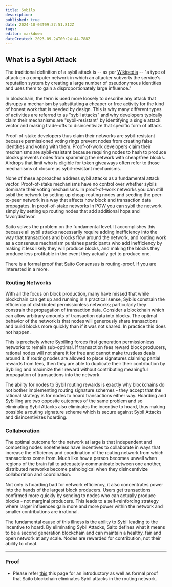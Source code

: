```yaml
---
title: Sybils
description: 
published: true
date: 2024-10-03T09:37:51.812Z
tags: 
editor: markdown
dateCreated: 2023-09-24T00:24:44.788Z
---
```


## What is a Sybil Attack

The traditional definition of a sybil attack is -- as per [Wikipedia](https://en.wikipedia.org/wiki/Sybil_attack) -- "a type of attack on a computer network in which an attacker subverts the service's reputation system by creating a large number of pseudonymous identities and uses them to gain a disproportionately large influence."

In blockchain, the term is used more loosely to describe any attack that disrupts a mechanism by substituting a cheaper or free activity for the kind of honest work that is needed by design. This is why many different types of activities are referred to as "sybil attacks" and why developers typically claim their mechanisms are "sybil-resistant" by identifying a single attack vector and making trade-offs to disincentivize that specific form of attack.

Proof-of-stake developers thus claim their networks are sybil-resistant because permissioned voting rings prevent nodes from creating false identities and voting with them. Proof-of-work developers claim their mechanisms are sybil-resistant because requiring nodes to hash to produce blocks prevents nodes from spamming the network with cheap/free blocks. Airdrops that limit who is eligible for token giveaways often refer to those mechanisms of closure as sybil-resistant mechanisms.

None of these approaches address sybil attacks as a fundamental attack vector. Proof-of-stake mechanisms have no control over whether sybils dominate their voting mechanisms. In proof-of-work networks you can still sybil the network by setting up cheap routing nodes and seeding the peer-to-peer network in a way that affects how block and transaction data propagates. In proof-of-stake networks In POW you can sybil the network simply by setting up routing nodes that add additional hops and favor/disfavor.

Saito solves the problem on the fundamental level. It accomplishes this because all sybil attacks necessarily require adding inefficiency into the way that transactions and blocks flow around the network, and routing work as a consensus mechanism punishes participants who add inefficiency by making it less likely they will produce blocks, and making the blocks they produce less profitable in the event they actually get to produce one.

There is a formal proof that Saito Consensus is routing-proof. If you are interested in a more.

### Routing Networks

With all the focus on block production, many have missed that while blockchain can get up and running in a practical sense, Sybils constrain the efficiency of distributed permissionless networks; particularly they constrain the propagation of transaction data. Consider a blockchain which can allow arbitrary amounts of transaction data into blocks. The optimal behavior of the network is that nodes will generously share transactions and build blocks more quickly than if it was not shared. In practice this does not happen.

This is precisely where Sybilling forces first generation permissionless networks to remain sub-optimal. If transaction fees reward block producers, rational nodes will not share it for free and cannot make trustless deals around it. If routing nodes are allowed to place signatures claiming partial rewards from fees, then they are able to duplicate their their contribution by Sybiling and maximize their reward without contributing meaningful propagation of transactions into the network.

The ability for nodes to Sybil routing rewards is exactly why blockchains do not bother implementing routing signature schemes - they accept that the rational strategy is for nodes to hoard transactions either way. Hoarding and Sybilling are two opposite outcomes of the same problem and so eliminating Sybil Attacks also eliminates the incentive to hoard, thus making possible a routing signature scheme which is secure against Sybil Attacks and disincentivizes hoarding.

### Collaboration

The optimal outcome for the network at large is that independent and competing nodes nonetheless have incentives to collaborate in ways that increase the efficiency and coordination of the routing network from which transactions come from. Much like how a person becomes unwell when regions of the brain fail to adequately communicate between one another, distributed networks become pathological when they disincentivize collaboration and coordination.

Not only is hoarding bad for network efficiency, it also concentrates power into the hands of the largest block producers. Users get transactions confirmed more quickly by sending to nodes who can actually produce blocks - not marginal producers. This leads to a self-reinforcing strategy where larger influences gain more and more power within the network and smaller contributions are irrational.

The fundamental cause of this illness is the ability to Sybil leading to the incentive to hoard. By eliminating Sybil Attacks, Saito defines what it means to be a second generation blockchain and can maintain a healthy, fair and open network at any scale. Nodes are rewarded for contribution, not their ability to cheat.
<hr>

### Proof

- Please refer [this](https://wiki.saito.io/e/en/consensus/sybil-proof) this page for an introductory as well as formal proof that Saito blockchain eliminates Sybil attacks in the routing network.